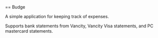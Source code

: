 == Budge

A simple application for keeping track of expenses.

Supports bank statements from Vancity, Vancity Visa statements, and PC mastercard statements.
